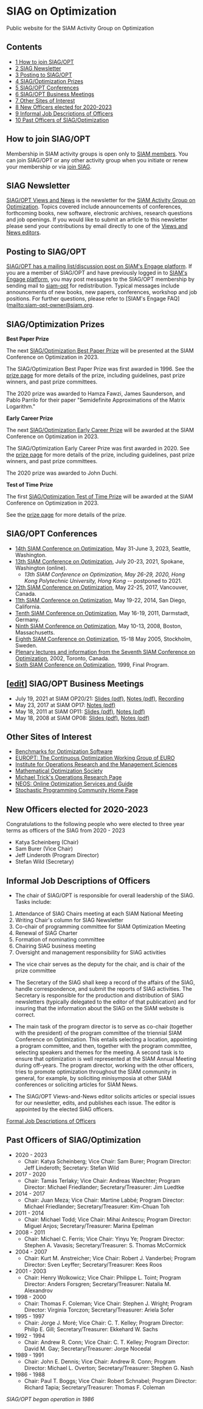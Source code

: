 SIAG on Optimization
====================
Public website for the SIAM Activity Group on Optimization

Contents
--------

* [1 How to join SIAG/OPT](#How_to_join_SIAG.2FOPT)
* [2 SIAG Newsletter](#SIAG_Newsletter)
* [3 Posting to SIAG/OPT](#Posting_to_SIAG.2FOPT)
* [4 SIAG/Optimization Prizes](#SIAG.2FOptimization_Prizes)
* [5 SIAG/OPT Conferences](#SIAG.2FOPT_Conferences)
* [6 SIAG/OPT Business Meetings](#SIAG.2FOPT_Business_Meetings)
* [7 Other Sites of Interest](#Other_Sites_of_Interest)
* [8 New Officers elected for 2020-2023](#New_Officers_elected_for_2020-2023)
* [9 Informal Job Descriptions of Officers](#Informal_Job_Descriptions_of_Officers)
* [10 Past Officers of SIAG/Optimization](#Past_Officers_of_SIAG.2FOptimization)

How to join SIAG/OPT
-----------------------------------------------------------------------------------------------------------------------------------------

Membership in SIAM activity groups is open only to [SIAM members](http://www.siam.org/membership/). You can join SIAG/OPT or any other activity group when you initiate or renew your membership or via [join SIAG](https://my.siam.org/forms/join_siag.htm).

SIAG Newsletter
-------------------------------------------------------------------------------------------------------------------------------

[SIAG/OPT Views and News](ViewsAndNews "Views and News") is the newsletter for the [SIAM Activity Group on Optimization](http://www.siam.org/activity/optimization). Topics covered include announcements of conferences, forthcoming books, new software, electronic archives, research questions and job openings. If you would like to submit an article to this newsletter please send your contributions by email directly to one of the 
[Views and News editors](ViewandNews.md "Views and News editors"). 

Posting to SIAG/OPT
---------------------------------------------------------------------------------------------------------------------------------------


[SIAG/OPT has a mailing list/discussion post on SIAM's Engage platform](https://engage.siam.org/communities/community-home/digestviewer?communitykey=99708ec8-56ff-4a38-b638-918646d1b321&tab=digestviewer). If you are a member of SIAG/OPT and have previously logged in to [SIAM's Engage platform](https://engage.siam.org "SIAM Engage"), you may post messages to the SIAG/OPT membership by sending mail to [siam-opt](mailto:siam-opt@connectedcommunity.org) for redistribution. Typical messages include announcements of new books, new papers, conferences, workshop and job positions. For further questions, please refer to [SIAM's Engage FAQ]([mailto:siam-opt-owner@siam.org](https://engage.siam.org/participate/faq).

SIAG/Optimization Prizes
-------------------------------------------------------------------------------------------------------------------------------------------------

**Best Paper Prize**

The next [SIAG/Optimization Best Paper Prize](https://www.siam.org/prizes-recognition/activity-group-prizes/detail/siag-opt-best-paper-prize/) will be presented at the SIAM Conference on Optimization in 2023.

The SIAG/Optimization Best Paper Prize was first awarded in 1996. See the [prize page](https://www.siam.org/prizes-recognition/activity-group-prizes/detail/siag-opt-best-paper-prize) for more details of the prize, including guidelines, past prize winners, and past prize committees.

The 2020 prize was awarded to Hamza Fawzi, James Saunderson, and Pablo Parrilo for their paper "Semidefinite Approximations of the Matrix Logarithm."

  
**Early Career Prize**

The next [SIAG/Optimization Early Career Prize](https://www.siam.org/prizes-recognition/activity-group-prizes/detail/siag-opt-early-career-prize) will be awarded at the SIAM Conference on Optimization in 2023.

The SIAG/Optimization Early Career Prize was first awarded in 2020. See the [prize page](https://www.siam.org/prizes-recognition/activity-group-prizes/detail/siag-opt-early-career-prize) for more details of the prize, including guidelines, past prize winners, and past prize committees.

The 2020 prize was awarded to John Duchi.

**Test of Time Prize**

The first [SIAG/Optimization Test of Time Prize](https://www.siam.org/prizes-recognition/activity-group-prizes/detail/siag-opt-test-of-time) will be awarded at the SIAM Conference on Optimization in 2023.

See the [prize page](https://www.siam.org/prizes-recognition/activity-group-prizes/detail/siag-opt-test-of-time) for more details of the prize.


SIAG/OPT Conferences
-----------------------------------------------------------------------------------------------------------------------------------------

* [14th SIAM Conference on Optimization](https://www.siam.org/conferences/cm/conference/op23/), May 31-June 3, 2023, Seattle, Washington.
* [13th SIAM Conference on Optimization](https://www.siam.org/conferences/cm/conference/op21/), July 20-23, 2021, Spokane, Washington (online).
    * _13th SIAM Conference on Optimization, May 26-29, 2020, Hong Kong Polytechnic University, Hong Kong_ \-\- postponed to 2021.
* [12th SIAM Conference on Optimization](http://www.siam.org/meetings/op17/), May 22-25, 2017, Vancouver, Canada.
* [11th SIAM Conference on Optimization](http://www.siam.org/meetings/op14/), May 19-22, 2014, San Diego, California.
* [Tenth SIAM Conference on Optimization](http://www.siam.org/meetings/op11/), May 16-19, 2011, Darmstadt, Germany.
* [Ninth SIAM Conference on Optimization](http://www.siam.org/meetings/op08/), May 10-13, 2008, Boston, Massachusetts.
* [Eighth SIAM Conference on Optimization](http://www.siam.org/meetings/op05/index.htm), 15-18 May 2005, Stockholm, Sweden.
* [Plenary lectures and information from the Seventh SIAM Conference on Optimization](http://mason.gmu.edu/%7Easofer/siopt/), 2002, Toronto, Canada.
* [Sixth SIAM Conference on Optimization](http://www.siam.org/meetings/op99/), 1999, Final Program.

\[[edit](/siag-op/index.php?title=SIAG_on_Optimization&action=edit&section=6 "Edit section: SIAG/OPT Business Meetings")\] SIAG/OPT Business Meetings
-----------------------------------------------------------------------------------------------------------------------------------------------------

* July 19, 2021 at SIAM OP20/21: [Slides (pdf)](/siag-op/images/siag-op/6/6b/OP21Slides.pdf "OP21Slides.pdf"), [Notes (pdf)](/siag-op/images/siag-op/0/0e/OP21notes.pdf "OP21notes.pdf"), [Recording](https://youtu.be/ixwNDtodAGM)
* May 23, 2017 at SIAM OP17: [Notes (pdf)](http://evoq-eval.siam.org/Portals/0/SIAG%20Business%20Meetings/Optimization/minutes_17.pdf?ver=2018-04-16-131146-837)
* May 18, 2011 at SIAM OP11: [Slides (pdf)](http://evoq-eval.siam.org/Portals/0/SIAG%20Business%20Meetings/Optimization/slides_11.pdf?ver=2018-04-16-131147-367), [Notes (pdf)](http://evoq-eval.siam.org/Portals/0/SIAG%20Business%20Meetings/Optimization/minutes_11.pdf?ver=2018-04-16-131146-837)
* May 18, 2008 at SIAM OP08: [Slides (pdf)](http://evoq-eval.siam.org/Portals/0/SIAG%20Business%20Meetings/Optimization/slides_08.pdf?ver=2018-04-16-131147-290), [Notes (pdf)](http://evoq-eval.siam.org/Portals/0/SIAG%20Business%20Meetings/Optimization/minutes_08.pdf?ver=2018-04-16-131146-837)

Other Sites of Interest
-----------------------------------------------------------------------------------------------------------------------------------------------

* [Benchmarks for Optimization Software](http://plato.asu.edu/bench.html)
* [EUROPT: The Continuous Optimization Working Group of EURO](http://www.iam.metu.edu.tr/EUROPT/)
* [Institute for Operations Research and the Management Sciences](http://www.informs.org/)
* [Mathematical Optimization Society](http://www.mathopt.org/)
* [Michael Trick's Operations Research Page](http://mat.gsia.cmu.edu/)
* [NEOS: Online Optimization Services and Guide](http://neos-server.org/neos/)
* [Stochastic Programming Community Home Page](http://stoprog.org/)

New Officers elected for 2020-2023
---------------------------------------------------------------------------------------------------------------------------------------------------------------------

Congratulations to the following people who were elected to three year terms as officers of the SIAG from 2020 - 2023

* Katya Scheinberg (Chair)
* Sam Burer (Vice Chair)
* Jeff Linderoth (Program Director)
* Stefan Wild (Secretary)

Informal Job Descriptions of Officers
---------------------------------------------------------------------------------------------------------------------------------------------------------------------------

* The chair of SIAG/OPT is responsible for overall leadership of the SIAG. Tasks include:

1.  Attendance of SIAG Chairs meeting at each SIAM National Meeting
2.  Writing Chair's column for SIAG Newsletter
3.  Co-chair of programming committee for SIAM Optimization Meeting
4.  Renewal of SIAG Charter
5.  Formation of nominating committee
6.  Chairing SIAG business meeting
7.  Oversight and management responsibility for SIAG activities

* The vice chair serves as the deputy for the chair, and is chair of the prize committee

* The Secretary of the SIAG shall keep a record of the affairs of the SIAG, handle correspondence, and submit the reports of SIAG activities. The Secretary is responsible for the production and distribution of SIAG newsletters (typically delegated to the editor of that publication) and for insuring that the information about the SIAG on the SIAM website is correct.

* The main task of the program director is to serve as co-chair (together with the president) of the program committee of the triennial SIAM Conference on Optimization. This entails selecting a location, appointing a program committee, and then, together with the program committee, selecting speakers and themes for the meeting. A second task is to ensure that optimization is well represented at the SIAM Annual Meeting during off-years. The program director, working with the other officers, tries to promote optimization throughout the SIAM community in general, for example, by soliciting minisymposia at other SIAM conferences or soliciting articles for SIAM News.

* The SIAG/OPT Views-and-News editor solicits articles or special issues for our newsletter, edits, and publishes each issue. The editor is appointed by the elected SIAG officers.

[Formal Job Descriptions of Officers](http://www.siam.org/activity/optimization/procedure.php)

Past Officers of SIAG/Optimization
----------------------------------------------------------------------------------------------------------------------------------------------------------------------

* 2020 - 2023
    * Chair: Katya Scheinberg; Vice Chair: Sam Burer; Program Director: Jeff Linderoth; Secretary: Stefan Wild
* 2017 - 2020
    * Chair: Tamás Terlaky; Vice Chair: Andreas Waechter; Program Director: Michael Friedlander; Secretary/Treasurer: Jim Luedtke
* 2014 - 2017
    * Chair: Juan Meza; Vice Chair: Martine Labbé; Program Director: Michael Friedlander; Secretary/Treasurer: Kim-Chuan Toh
* 2011 - 2014
    * Chair: Michael Todd; Vice Chair: Mihai Anitescu; Program Director: Miguel Anjos; Secretary/Treasurer: Marina Epelman
* 2008 - 2011
    * Chair: Michael C. Ferris; Vice Chair: Yinyu Ye; Program Director: Stephen A. Vavasis; Secretary/Treasurer: S. Thomas McCormick
* 2004 - 2007
    * Chair: Kurt M. Anstreicher; Vice Chair: Robert J. Vanderbei; Program Director: Sven Leyffer; Secretary/Treasurer: Kees Roos
* 2001 - 2003
    * Chair: Henry Wolkowicz; Vice Chair: Philippe L. Toint; Program Director: Anders Forsgren; Secretary/Treasurer: Natalia M. Alexandrov
* 1998 - 2000
    * Chair: Thomas F. Coleman; Vice Chair: Stephen J. Wright; Program Director: Virginia Torczon; Secretary/Treasurer: Ariela Sofer
* 1995 - 1997
    * Chair: Jorge J. Moré; Vice Chair: C. T. Kelley; Program Director: Philip E. Gill; Secretary/Treasurer: Ekkehard W. Sachs
* 1992 - 1994
    * Chair: Andrew R. Conn; Vice Chair: C. T. Kelley; Program Director: David M. Gay; Secretary/Treasurer: Jorge Nocedal
* 1989 - 1991
    * Chair: John E. Dennis; Vice Chair: Andrew R. Conn; Program Director: Michael L. Overton; Secretary/Treasurer: Stephen G. Nash
* 1986 - 1988
    * Chair: Paul T. Boggs; Vice Chair: Robert Schnabel; Program Director: Richard Tapia; Secretary/Treasurer: Thomas F. Coleman

_SIAG/OPT began operation in 1986_

